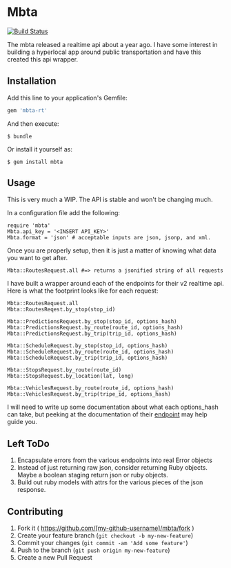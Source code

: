# Mbta
[![Build Status](https://travis-ci.org/phereford/mbta.svg)](https://travis-ci.org/phereford/mbta)

The mbta released a realtime api about a year ago. I have some
interest in building a hyperlocal app around public transportation
and have this created this api wrapper.

## Installation

Add this line to your application's Gemfile:

```ruby
gem 'mbta-rt'
```

And then execute:

    $ bundle

Or install it yourself as:

    $ gem install mbta

## Usage
This is very much a WIP. The API is stable and won't be changing much.

In a configuration file add the following:
```
require 'mbta'
Mbta.api_key = '<INSERT API_KEY>'
Mbta.format = 'json' # acceptable inputs are json, jsonp, and xml.
```

Once you are properly setup, then it is just a matter of knowing
what data you want to get after.
```
Mbta::RoutesRequest.all #=> returns a jsonified string of all requests
```

I have built a wrapper around each of the endpoints for their v2
realtime api. Here is what the footprint looks like for each request:
```
Mbta::RoutesRequest.all
Mbta::RoutesReqest.by_stop(stop_id)

Mbta::PredictionsRequest.by_stop(stop_id, options_hash)
Mbta::PredictionsRequest.by_route(route_id, options_hash)
Mbta::PredictionsRequest.by_trip(trip_id, options_hash)

Mbta::ScheduleRequest.by_stop(stop_id, options_hash)
Mbta::ScheduleRequest.by_route(route_id, options_hash)
Mbta::ScheduleRequest.by_trip(trip_id, options_hash)

Mbta::StopsRequest.by_route(route_id)
Mbta::StopsRequest.by_location(lat, long)

Mbta::VehiclesRequest.by_route(route_id, options_hash)
Mbta::VehiclesRequest.by_trip(tripe_id, options_hash)
```

I will need to write up some documentation about what each
options_hash can take, but peeking at the documentation of
their [endpoint](http://realtime.mbta.com/Portal/Content/Documents/MBTA-realtime_APIDocumentation_v2_0_1_2014-09-08.pdf) may help guide you.

## Left ToDo
1) Encapsulate errors from the various endpoints into real Error objects
2) Instead of just returning raw json, consider returning Ruby objects. Maybe a boolean staging return json or ruby objects.
3) Build out ruby models with attrs for the various pieces of the json response.

## Contributing

1. Fork it ( https://github.com/[my-github-username]/mbta/fork )
2. Create your feature branch (`git checkout -b my-new-feature`)
3. Commit your changes (`git commit -am 'Add some feature'`)
4. Push to the branch (`git push origin my-new-feature`)
5. Create a new Pull Request
